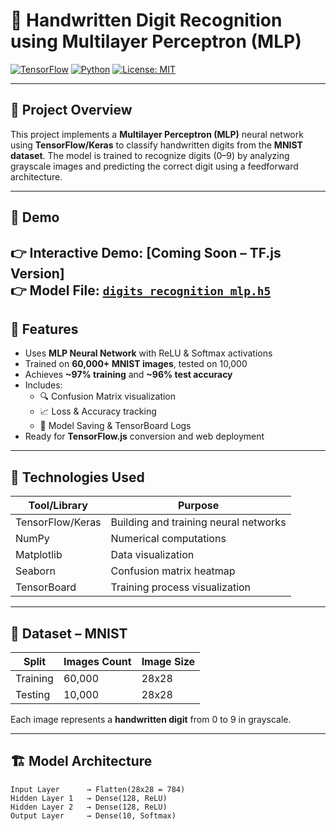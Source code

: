 # 🔢 Handwritten Digit Recognition using Multilayer Perceptron (MLP)

[![TensorFlow](https://img.shields.io/badge/TensorFlow-2.x-orange)](https://www.tensorflow.org/)
[![Python](https://img.shields.io/badge/Python-3.7+-blue.svg)](https://www.python.org/)
[![License: MIT](https://img.shields.io/badge/License-MIT-yellow.svg)](LICENSE)

---

## 📌 Project Overview

This project implements a **Multilayer Perceptron (MLP)** neural network using **TensorFlow/Keras** to classify handwritten digits from the **MNIST dataset**. The model is trained to recognize digits (0–9) by analyzing grayscale images and predicting the correct digit using a feedforward architecture.

---

## 🚀 Demo

👉 **Interactive Demo:** [Coming Soon – TF.js Version]  
👉 **Model File:** [`digits_recognition_mlp.h5`](https://trekhleb.dev/machine-learning-experiments/#/experiments/DigitsRecognitionMLP
)   
---

## 🎯 Features

- Uses **MLP Neural Network** with ReLU & Softmax activations
- Trained on **60,000+ MNIST images**, tested on 10,000
- Achieves **~97% training** and **~96% test accuracy**
- Includes:
  - 🔍 Confusion Matrix visualization
  - 📈 Loss & Accuracy tracking
  - 🎯 Model Saving & TensorBoard Logs
- Ready for **TensorFlow.js** conversion and web deployment

---

## 🧠 Technologies Used

| Tool/Library     | Purpose                                |
|------------------|----------------------------------------|
| TensorFlow/Keras | Building and training neural networks  |
| NumPy            | Numerical computations                 |
| Matplotlib       | Data visualization                     |
| Seaborn          | Confusion matrix heatmap               |
| TensorBoard      | Training process visualization         |

---

## 📂 Dataset – MNIST

| Split     | Images Count | Image Size |
|-----------|--------------|------------|
| Training  | 60,000       | 28x28      |
| Testing   | 10,000       | 28x28      |

Each image represents a **handwritten digit** from 0 to 9 in grayscale.

---

## 🏗️ Model Architecture

```text
Input Layer      → Flatten(28x28 = 784)
Hidden Layer 1   → Dense(128, ReLU)
Hidden Layer 2   → Dense(128, ReLU)
Output Layer     → Dense(10, Softmax)
